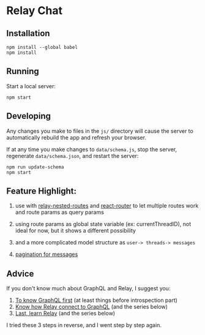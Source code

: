 # Relay Chat

## Installation

```
npm install --global babel
npm install
```

## Running

Start a local server:

```
npm start
```

## Developing

Any changes you make to files in the `js/` directory will cause the server to
automatically rebuild the app and refresh your browser.

If at any time you make changes to `data/schema.js`, stop the server,
regenerate `data/schema.json`, and restart the server:

```
npm run update-schema
npm start
```

## Feature Highlight:

1. use with [relay-nested-routes](https://github.com/devknoll/relay-nested-routes) and [react-router](https://github.com/rackt/react-router) to let multiple routes work and route params as query params

2. using route params as global state variable (ex: currentThreadID), not ideal for now, but it shows a different possibility

3. and a more complicated model structure as `user-> threads-> messages`
4. [pagination for messages](https://github.com/transedward/relay-chat/tree/add-pagination)


## Advice

If you don't know much about GraphQL and Relay, I suggest you:

1. [To know GraphQL first](https://github.com/facebook/graphql/blob/master/README.md)
(at least things before introspection part)
2. [Know how Relay connect to GraphQL](http://facebook.github.io/relay/docs/graphql-relay-specification.html#content)
(and the series below)
3. [Last, learn Relay](http://facebook.github.io/relay/docs/guides-containers.html#content)
(and the series below)

I tried these 3 steps in reverse, and I went step by step again.
